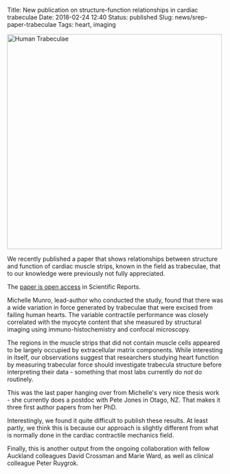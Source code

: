 Title: New publication on structure-function relationships in cardiac trabeculae
Date: 2018-02-24 12:40
Status: published
Slug: news/srep-paper-trabeculae
Tags: heart, imaging

<img width="500" src="{static}/images/research/human-tabeculae-SREP.png" alt="Human Trabeculae">

We recently published a paper that shows relationships between
structure and function of cardiac muscle strips, known in the field as
trabeculae, that to our knowledge were previously not fully appreciated.

The <a HREF=http://dx.doi.org/10.1038/s41598-018-21199-y>paper is open
access</a> in Scientific Reports.

Michelle Munro, lead-author who conducted the study, found that there
was a wide variation in force generated by trabeculae that were excised from
failing human hearts. The variable contractile performance was closely
correlated with the myocyte content that she measured by structural
imaging using immuno-histochemistry and confocal microscopy.

The regions in the muscle strips that did not contain muscle cells
appeared to be largely occupied by extracellular matrix
components. While interesting in itself, our observations suggest that
researchers studying heart function by measuring trabecular force
should investigate trabecula structure before interpreting
their data - something that most labs currently do _not_ do routinely.

This was the last paper hanging over from Michelle's very nice thesis
work - she currently does a postdoc with Pete Jones in Otago, NZ. That
makes it three first author papers from her PhD.

Interestingly, we found it quite difficult to publish these
results. At least partly, we think this is because our
approach is slightly different from what is normally done in the
cardiac contractile mechanics field.

Finally, this is another output from the ongoing collaboration with
fellow Auckland colleagues David Crossman and Marie Ward, as well as clinical
colleague Peter Ruygrok.
